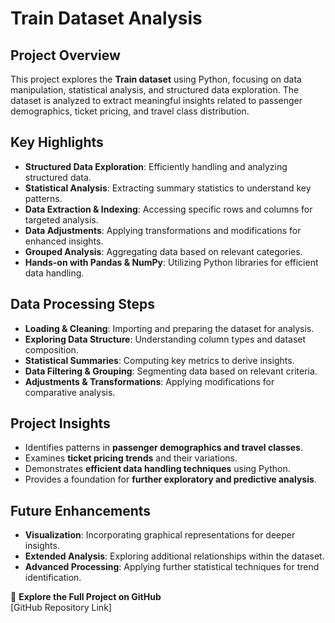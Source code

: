 # **Train Dataset Analysis**

## **Project Overview**  
This project explores the **Train dataset** using Python, focusing on data manipulation, statistical analysis, and structured data exploration. The dataset is analyzed to extract meaningful insights related to passenger demographics, ticket pricing, and travel class distribution.  

## **Key Highlights**  
- **Structured Data Exploration**: Efficiently handling and analyzing structured data.  
- **Statistical Analysis**: Extracting summary statistics to understand key patterns.  
- **Data Extraction & Indexing**: Accessing specific rows and columns for targeted analysis.  
- **Data Adjustments**: Applying transformations and modifications for enhanced insights.  
- **Grouped Analysis**: Aggregating data based on relevant categories.  
- **Hands-on with Pandas & NumPy**: Utilizing Python libraries for efficient data handling.  

## **Data Processing Steps**  
- **Loading & Cleaning**: Importing and preparing the dataset for analysis.  
- **Exploring Data Structure**: Understanding column types and dataset composition.  
- **Statistical Summaries**: Computing key metrics to derive insights.  
- **Data Filtering & Grouping**: Segmenting data based on relevant criteria.  
- **Adjustments & Transformations**: Applying modifications for comparative analysis.  

## **Project Insights**  
- Identifies patterns in **passenger demographics and travel classes**.  
- Examines **ticket pricing trends** and their variations.  
- Demonstrates **efficient data handling techniques** using Python.  
- Provides a foundation for **further exploratory and predictive analysis**.  

## **Future Enhancements**  
- **Visualization**: Incorporating graphical representations for deeper insights.  
- **Extended Analysis**: Exploring additional relationships within the dataset.  
- **Advanced Processing**: Applying further statistical techniques for trend identification.  

🔗 **Explore the Full Project on GitHub**  
[GitHub Repository Link]  
